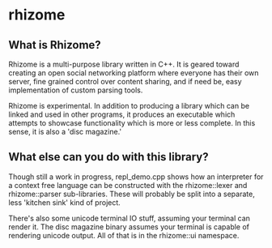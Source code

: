 # rhizome
## What is Rhizome?
Rhizome is a multi-purpose library written in C++. It is geared toward creating an open
social networking platform where everyone has their own server, fine grained control over 
content sharing, and if need be, easy implementation of custom parsing tools. 

Rhizome is experimental. In addition to producing a library which can be linked and used in other programs, it produces an executable which attempts to showcase functionality which is more or less
complete. In this sense, it is also a 'disc magazine.' 

## What else can you do with this library?
Though still a work in progress, repl_demo.cpp shows how an interpreter for a context free language can be constructed with the rhizome::lexer and rhizome::parser sub-libraries. These will probably be split into a separate, less 'kitchen sink' kind of project.

There's also some unicode terminal IO stuff, assuming your terminal can render it. The disc magazine binary assumes your terminal is capable of rendering unicode output. All of that is in the rhizome::ui namespace.





